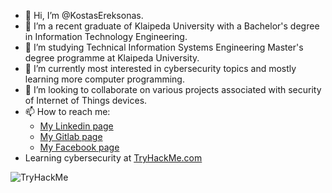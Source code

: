 - 👋 Hi, I’m @KostasEreksonas.
- 👀 I’m a recent graduate of Klaipeda University with a Bachelor's degree in Information Technology Engineering.
- 👀 I’m studying Technical Information Systems Engineering Master's degree programme at Klaipeda University.
- 🌱 I’m currently most interested in cybersecurity topics and mostly learning more computer programming.
- 💞️ I’m looking to collaborate on various projects associated with security of Internet of Things devices.
- 📫 How to reach me:
  - [My Linkedin page](https://www.linkedin.com/in/kostasereksonas/)
  - [My Gitlab page](https://gitlab.com/k.ereksonas/)
  - [My Facebook page](https://www.facebook.com/kostas.ereksonas/)
- Learning cybersecurity at [TryHackMe.com](https://tryhackme.com)
<img src="https://tryhackme-badges.s3.amazonaws.com/kostasereksonas9.png" alt="TryHackMe">
